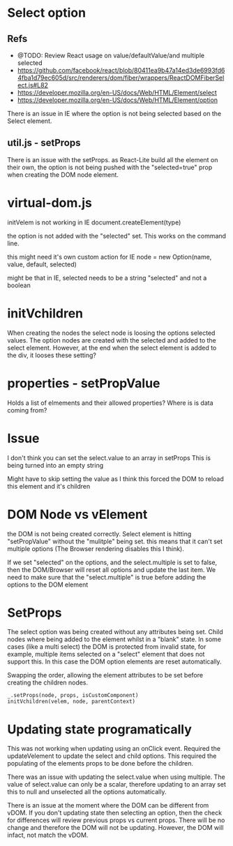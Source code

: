 # Select option

## Refs
 * @TODO: Review React usage on value/defaultValue/and multiple selected
 * https://github.com/facebook/react/blob/80411ea9b47a14ed3de6993fd64fba1d79ec605d/src/renderers/dom/fiber/wrappers/ReactDOMFiberSelect.js#L82
 * https://developer.mozilla.org/en-US/docs/Web/HTML/Element/select
 * https://developer.mozilla.org/en-US/docs/Web/HTML/Element/option

There is an issue in IE where the option is not being selected based on the Select element.

## util.js - setProps
There is an issue with the setProps. as React-Lite build all the element on their own, the option is not being pushed with the "selected=true" prop 
when creating the DOM node element.

# virtual-dom.js
initVelem is not working in IE
document.createElement(type)

the option is not added with the "selected" set. This works on the command line.

this might need it's own custom action for IE
node = new Option(name, value, default, selected)

might be that in IE, selected needs to be a string "selected" and not a boolean

# initVchildren
When creating the nodes the select node is loosing the options selected values.
The option nodes are created with the selected and added to the select element.
However, at the end when the select element is added to the div, it looses these setting?


# properties - setPropValue
Holds a list of elmements and their allowed properties?
Where is is data coming from?

# Issue
I don't think you can set the select.value to an array in setProps
This is being turned into an empty string

Might have to skip setting the value as I think this forced the DOM to reload this element and it's children

# DOM Node vs vElement
the DOM is not being created correctly. Select element is hitting "setPropValue" without the "mulitple" being set.
this means that it can't set multiple options (The Browser rendering disables this I think).

If we set "selected" on the options, and the select.multiple is set to false, then the DOM/Browser will reset all options and update the last item.
We need to make sure that the "select.multiple" is true before adding the options to the DOM element

# SetProps
The select option was being created without any attributes being set. Child nodes where being added to the element whilst in a "blank" state.
In some cases (like a multi select) the DOM is protected from invalid state, for example, multiple items selected on a "select" element that does not 
support this. In this case the DOM option elements are reset automatically.

Swapping the order, allowing the element attributes to be set before creating the children nodes.

```
_.setProps(node, props, isCustomComponent)
initVchildren(velem, node, parentContext)
```

# Updating state programatically
This was not working when updating using an onClick event.
Required the updateVelement to update the select and child options. This required the 
populating of the elements props to be done before the children.

There was an issue with updating the select.value when using multiple.
The value of select.value can only be a scalar, therefore updating to an array set this to null 
and unselected all the options automatically.

There is an issue at the moment where the DOM can be different from vDOM.
If you don't updating state then selecting an option, then the check for differences will review previous 
props vs current props. There will be no change and therefore the DOM will not be updating. However, the 
DOM will infact, not match the vDOM.

